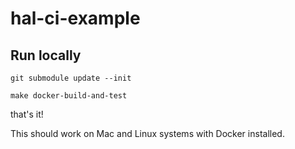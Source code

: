 # hal-ci-example

## Run locally

```
git submodule update --init

make docker-build-and-test
```

that's it!

This should work on Mac and Linux systems with Docker installed.
